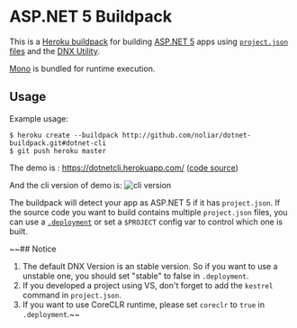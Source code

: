 # ASP.NET 5 Buildpack

This is a [Heroku buildpack](http://devcenter.heroku.com/articles/buildpack) for building [ASP.NET 5](http://www.asp.net/vnext/overview/aspnet-vnext/aspnet-5-overview) apps using [`project.json` files](https://github.com/aspnet/Home/wiki/Project.json-file) and the [DNX Utility](https://github.com/aspnet/Home/wiki/DNX-utility).

[Mono](http://www.mono-project.com/) is bundled for runtime execution.

## Usage

Example usage:

    $ heroku create --buildpack http://github.com/noliar/dotnet-buildpack.git#dotnet-cli
    $ git push heroku master

The demo is : https://dotnetcli.herokuapp.com/ ([code source](https://github.com/noliar/dotnet-buildpack/tree/cli-sample))

And the cli version of demo is: ![cli version](https://dotnetcli.herokuapp.com/badge)

The buildpack will detect your app as ASP.NET 5 if it has `project.json`. If the source code you want to build contains multiple `project.json` files, you can use a [`.deployment`](https://github.com/projectkudu/kudu/wiki/Customizing-deployments) or set a `$PROJECT` config var to control which one is built.


~~## Notice
1. The default DNX Version is an stable version. So if you want to use a unstable one, you should set "stable" to false in `.deployment`.
2. If you developed a project using VS, don't forget to add the `kestrel`  command in `project.json`.
3. If you want to use CoreCLR runtime, please set `coreclr` to `true` in `.deployment`.~~

